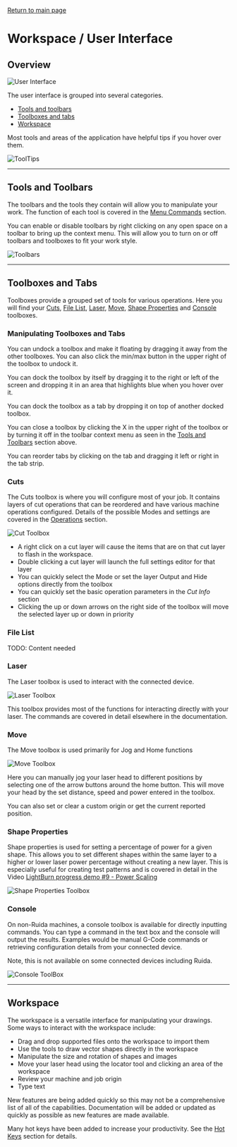 [Return to main page](README.md)

# Workspace / User Interface

## Overview

![User Interface](/img/Desktop.png)

The user interface is grouped into several categories. 

* [Tools and toolbars](#toolbars)
* [Toolboxes and tabs](#toolboxes)
* [Workspace](#workspace)

Most tools and areas of the application have helpful tips if you hover over them. 

![ToolTips](/img/ToolTip.PNG)

<a name="toolbars"></a>

----

## Tools and Toolbars

The toolbars and the tools they contain will allow you to manipulate your work. The function of each tool is covered in the [Menu Commands](MenuCommands.md) section.

You can enable or disable toolbars by right clicking on any open space on a toolbar to bring up the context menu. This will allow you to turn on or off toolbars and toolboxes to fit your work style.

![Toolbars](/img/Toolbars.PNG)

<a name="toolboxes"></a>

----

## Toolboxes and Tabs

Toolboxes provide a grouped set of tools for various operations. Here you will find your [Cuts](#cuts), [File List](#filelist), [Laser](#laser), [Move](#move), [Shape Properties](#shapeproperties) and [Console](#console) toolboxes. 

### Manipulating Toolboxes and Tabs

You can undock a toolbox and make it floating by dragging it away from the other toolboxes. You can also click the min/max button in the upper right of the toolbox to undock it.

You can dock the toolbox by itself by dragging it to the right or left of the screen and dropping it in an area that highlights blue when you hover over it.

You can dock the toolbox as a tab by dropping it on top of another docked toolbox.

You can close a toolbox by clicking the X in the upper right of the toolbox or by turning it off in the toolbar context menu as seen in the [Tools and Toolbars](#toolbars) section above.

You can reorder tabs by clicking on the tab and dragging it left or right in the tab strip.

<a name="cuts"></a>
### Cuts

The Cuts toolbox is where you will configure most of your job. It contains layers of cut operations that can be reordered and have various machine operations configured.  Details of the possible Modes and settings are covered in the [Operations](Operations.md) section.

![Cut Toolbox](/img/CutsToolBox.PNG)

* A right click on a cut layer will cause the items that are on that cut layer to flash in the workspace. 
* Double clicking a cut layer will launch the full settings editor for that layer
* You can quickly select the Mode or set the layer Output and Hide options directly from the toolbox
* You can quickly set the basic operation parameters in the *Cut Info* section
* Clicking the up or down arrows on the right side of the toolbox will move the selected layer up or down in priority

<a name="filelist"></a>
### File List

TODO: Content needed

<a name="laser"></a>
### Laser

The Laser toolbox is used to interact with the connected device. 

![Laser Toolbox](/img/LaserToolBox.PNG)

This toolbox provides most of the functions for interacting directly with your laser. The commands are covered in detail elsewhere in the documentation. 

<a name="move"></a>
### Move

The Move toolbox is used primarily for Jog and Home functions

![Move Toolbox](/img/MoveToolBox.PNG)

Here you can manually jog your laser head to different positions by selecting one of the arrow buttons around the home button. This will move your head by the set distance, speed and power entered in the toolbox. 

You can also set or clear a custom origin or get the current reported position.

<a name="shapeproperties"></a>
### Shape Properties

Shape properties is used for setting a percentage of power for a given shape. This allows you to set different shapes within the same layer to a higher or lower laser power percentage without creating a new layer. This is especially useful for creating test patterns and is covered in detail in the Video [LightBurn progress demo #9 - Power Scaling](https://www.youtube.com/watch?v=ZiUAOv4tAGY)

![Shape Properties Toolbox](/img/ShapePropertiesToolBox.PNG)

<a name="console"></a>
### Console

On non-Ruida machines, a console toolbox is available for directly inputting commands. You can type a command in the text box and the console will output the results. Examples would be manual G-Code commands or retrieving configuration details from your connected device. 

Note, this is not available on some connected devices including Ruida.

![Console ToolBox](/img/ConsoleToolBox.PNG)

<a name="workspace"></a>

-----

## Workspace

The workspace is a versatile interface for manipulating your drawings. Some ways to interact with the workspace include:

* Drag and drop supported files onto the workspace to import them
* Use the tools to draw vector shapes directly in the workspace
* Manipulate the size and rotation of shapes and images
* Move your laser head using the locator tool and clicking an area of the workspace
* Review your machine and job origin
* Type text

New features are being added quickly so this may not be a comprehensive list of all of the capabilities. Documentation will be added or updated as quickly as possible as new features are made available.

Many hot keys have been added to increase your productivity. See the [Hot Keys](HotKeys.md) section for details.
